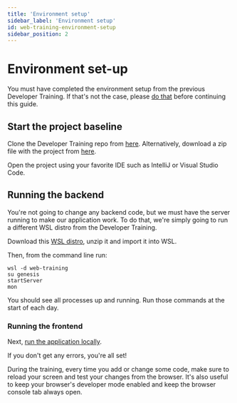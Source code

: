 ```yaml
---
title: 'Environment setup'
sidebar_label: 'Environment setup'
id: web-training-environment-setup
sidebar_position: 2
---
```



# Environment set-up

You must have completed the environment setup from the previous Developer Training. If that's not the case, please [do that](/getting-started/developer-training/environment-setup/) before continuing this guide.


## Start the project baseline

Clone the Developer Training repo from [here](https://github.com/genesiscommunitysuccess/web-training-gama). Alternatively, download a zip file with the project from [here](https://genesisglobal.jfrog.io/artifactory/community-uploads/web-training-gama.zip).

Open the project using your favorite IDE such as IntelliJ or Visual Studio Code.

## Running the backend
You're not going to change any backend code, but we must have the server running to make our application work. To do that, we're simply going to run a different WSL distro from the Developer Training.

Download this [WSL distro](https://genesisglobal.jfrog.io/artifactory/community-uploads/web-training-wsl.zip), unzip it and import it into WSL.

Then, from the command line run:
```shell
wsl -d web-training
su genesis
startServer
mon
```

You should see all processes up and running. Run those commands at the start of each day.

### Running the frontend
Next, [run the application locally](/getting-started/developer-training/training-content-day2/#running-the-application-locally).

If you don't get any errors, you're all set!

During the training, every time you add or change some code, make sure to reload your screen and test your changes from the browser. It's also useful to keep your browser's developer mode enabled and keep the browser console tab always open.
